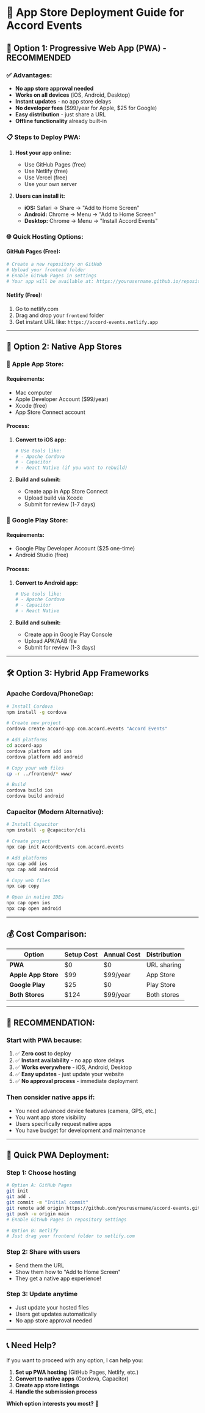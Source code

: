 # 📱 App Store Deployment Guide for Accord Events

## 🚀 **Option 1: Progressive Web App (PWA) - RECOMMENDED**

### ✅ **Advantages:**
- **No app store approval needed**
- **Works on all devices** (iOS, Android, Desktop)
- **Instant updates** - no app store delays
- **No developer fees** ($99/year for Apple, $25 for Google)
- **Easy distribution** - just share a URL
- **Offline functionality** already built-in

### 📋 **Steps to Deploy PWA:**

1. **Host your app online:**
   - Use GitHub Pages (free)
   - Use Netlify (free)
   - Use Vercel (free)
   - Use your own server

2. **Users can install it:**
   - **iOS:** Safari → Share → "Add to Home Screen"
   - **Android:** Chrome → Menu → "Add to Home Screen"
   - **Desktop:** Chrome → Menu → "Install Accord Events"

### 🌐 **Quick Hosting Options:**

#### **GitHub Pages (Free):**
```bash
# Create a new repository on GitHub
# Upload your frontend folder
# Enable GitHub Pages in settings
# Your app will be available at: https://yourusername.github.io/repository-name
```

#### **Netlify (Free):**
1. Go to netlify.com
2. Drag and drop your `frontend` folder
3. Get instant URL like: `https://accord-events.netlify.app`

---

## 📱 **Option 2: Native App Stores**

### 🍎 **Apple App Store:**

#### **Requirements:**
- Mac computer
- Apple Developer Account ($99/year)
- Xcode (free)
- App Store Connect account

#### **Process:**
1. **Convert to iOS app:**
   ```bash
   # Use tools like:
   # - Apache Cordova
   # - Capacitor
   # - React Native (if you want to rebuild)
   ```

2. **Build and submit:**
   - Create app in App Store Connect
   - Upload build via Xcode
   - Submit for review (1-7 days)

### 🤖 **Google Play Store:**

#### **Requirements:**
- Google Play Developer Account ($25 one-time)
- Android Studio (free)

#### **Process:**
1. **Convert to Android app:**
   ```bash
   # Use tools like:
   # - Apache Cordova
   # - Capacitor
   # - React Native
   ```

2. **Build and submit:**
   - Create app in Google Play Console
   - Upload APK/AAB file
   - Submit for review (1-3 days)

---

## 🛠️ **Option 3: Hybrid App Frameworks**

### **Apache Cordova/PhoneGap:**
```bash
# Install Cordova
npm install -g cordova

# Create new project
cordova create accord-app com.accord.events "Accord Events"

# Add platforms
cd accord-app
cordova platform add ios
cordova platform add android

# Copy your web files
cp -r ../frontend/* www/

# Build
cordova build ios
cordova build android
```

### **Capacitor (Modern Alternative):**
```bash
# Install Capacitor
npm install -g @capacitor/cli

# Create project
npx cap init AccordEvents com.accord.events

# Add platforms
npx cap add ios
npx cap add android

# Copy web files
npx cap copy

# Open in native IDEs
npx cap open ios
npx cap open android
```

---

## 💰 **Cost Comparison:**

| Option | Setup Cost | Annual Cost | Distribution |
|--------|------------|-------------|--------------|
| **PWA** | $0 | $0 | URL sharing |
| **Apple App Store** | $99 | $99/year | App Store |
| **Google Play** | $25 | $0 | Play Store |
| **Both Stores** | $124 | $99/year | Both stores |

---

## 🎯 **RECOMMENDATION:**

### **Start with PWA** because:
1. ✅ **Zero cost** to deploy
2. ✅ **Instant availability** - no app store delays
3. ✅ **Works everywhere** - iOS, Android, Desktop
4. ✅ **Easy updates** - just update your website
5. ✅ **No approval process** - immediate deployment

### **Then consider native apps if:**
- You need advanced device features (camera, GPS, etc.)
- You want app store visibility
- Users specifically request native apps
- You have budget for development and maintenance

---

## 🚀 **Quick PWA Deployment:**

### **Step 1: Choose hosting**
```bash
# Option A: GitHub Pages
git init
git add .
git commit -m "Initial commit"
git remote add origin https://github.com/yourusername/accord-events.git
git push -u origin main
# Enable GitHub Pages in repository settings

# Option B: Netlify
# Just drag your frontend folder to netlify.com
```

### **Step 2: Share with users**
- Send them the URL
- Show them how to "Add to Home Screen"
- They get a native app experience!

### **Step 3: Update anytime**
- Just update your hosted files
- Users get updates automatically
- No app store approval needed

---

## 📞 **Need Help?**

If you want to proceed with any option, I can help you:
1. **Set up PWA hosting** (GitHub Pages, Netlify, etc.)
2. **Convert to native apps** (Cordova, Capacitor)
3. **Create app store listings**
4. **Handle the submission process**

**Which option interests you most?** 🤔 